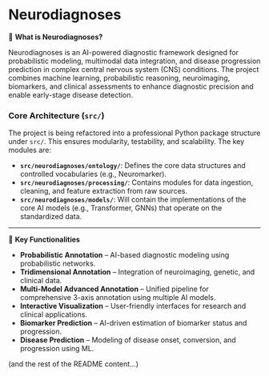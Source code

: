 # Neurodiagnoses

📌 **What is Neurodiagnoses?**

Neurodiagnoses is an AI-powered diagnostic framework designed for probabilistic modeling, multimodal data integration, and disease progression prediction in complex central nervous system (CNS) conditions.
The project combines machine learning, probabilistic reasoning, neuroimaging, biomarkers, and clinical assessments to enhance diagnostic precision and enable early-stage disease detection.

### Core Architecture (`src/`)

The project is being refactored into a professional Python package structure under `src/`. This ensures modularity, testability, and scalability. The key modules are:

- **`src/neurodiagnoses/ontology/`**: Defines the core data structures and controlled vocabularies (e.g., Neuromarker).
- **`src/neurodiagnoses/processing/`**: Contains modules for data ingestion, cleaning, and feature extraction from raw sources.
- **`src/neurodiagnoses/models/`**: Will contain the implementations of the core AI models (e.g., Transformer, GNNs) that operate on the standardized data.

---

🚀 **Key Functionalities**

- **Probabilistic Annotation** – AI-based diagnostic modeling using probabilistic networks.
- **Tridimensional Annotation** – Integration of neuroimaging, genetic, and clinical data.
- **Multi-Model Advanced Annotation** – Unified pipeline for comprehensive 3-axis annotation using multiple AI models.
- **Interactive Visualization** – User-friendly interfaces for research and clinical applications.
- **Biomarker Prediction** – AI-driven estimation of biomarker status and progression.
- **Disease Prediction** – Modeling of disease onset, conversion, and progression using ML.

(and the rest of the README content...)
